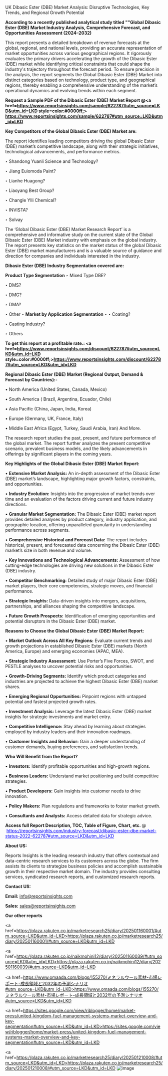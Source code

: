  UK Dibasic Ester (DBE) Market Analysis: Disruptive Technologies, Key Trends, and Regional Growth Potential

<strong>According to a recently published analytical study titled ""Global Dibasic Ester (DBE) Market Industry Analysis, Comprehensive Forecast, and Opportunities Assessment (2024–2032)</strong>

This report presents a detailed breakdown of revenue forecasts at the global, regional, and national levels, providing an accurate representation of market opportunities across various geographical regions. It rigorously evaluates the primary drivers accelerating the growth of the Dibasic Ester (DBE) market while identifying critical constraints that could shape the industry's trajectory throughout the forecast period. To ensure precision in the analysis, the report segments the Global Dibasic Ester (DBE) Market into distinct categories based on technology, product type, and geographical regions, thereby enabling a comprehensive understanding of the market’s operational dynamics and evolving trends within each segment.

<strong>Request a Sample PDF of the Dibasic Ester (DBE) Market Report </strong><strong>@<a href=https://www.reportsinsights.com/sample/622787#utm_source=LKD&utm_id=LKD style=color:#0000ff;> https://www.reportsinsights.com/sample/622787#utm_source=LKD&utm_id=LKD</a></strong></font>

<strong>Key Competitors of the Global Dibasic Ester (DBE) Market are:</strong>

The report identifies leading competitors driving the global Dibasic Ester (DBE) market’s competitive landscape, along with their strategic initiatives, technological advancements, and performance metrics.

‣ Shandong Yuanli Science and Technology?

‣ Jiang Euiomoda Paint?

‣ Lianhe Huagong?

‣ Liaoyang Best Group?

‣ Changle YIli Chemical?

‣ INVISTA?

‣ Solvay

The ‘Global Dibasic Ester (DBE) Market Research Report’ is a comprehensive and informative study on the current state of the Global Dibasic Ester (DBE) Market industry with emphasis on the global industry. The report presents key statistics on the market status of the global Dibasic Ester (DBE) market manufacturers and is a valuable source of guidance and direction for companies and individuals interested in the industry.

<strong>Dibasic Ester (DBE) Industry Segmentation covered are:</strong>

<strong>Product Type Segmentation</strong>
‣
Mixed Type DBE?

‣ DMS?

‣ DMG?

‣ DMA?

‣ Other
‣ 
<strong>Market by Application Segmentation</strong>
‣
‣  Coating?

‣ Casting Industry?

‣ Others

<strong>To get this report at a profitable rate.: <a href=https://www.reportsinsights.com/discount/622787#utm_source=LKD&utm_id=LKD style=color:#0000ff;>https://www.reportsinsights.com/discount/622787#utm_source=LKD&utm_id=LKD</a></strong></font>

<strong>Regional Dibasic Ester (DBE) Market (Regional Output, Demand &amp; Forecast by Countries):-</strong>

• North America (United States, Canada, Mexico)

• South America ( Brazil, Argentina, Ecuador, Chile)

• Asia Pacific (China, Japan, India, Korea)

• Europe (Germany, UK, France, Italy)

• Middle East Africa (Egypt, Turkey, Saudi Arabia, Iran) And More.

The research report studies the past, present, and future performance of the global market. The report further analyzes the present competitive scenario, prevalent business models, and the likely advancements in offerings by significant players in the coming years.

<strong>Key Highlights of the Global Dibasic Ester (DBE) Market Report:</strong>

• <strong>Extensive Market Analysis:</strong> An in-depth assessment of the Dibasic Ester (DBE) market’s landscape, highlighting major growth factors, constraints, and opportunities.

• <strong>Industry Evolution:</strong> Insights into the progression of market trends over time and an evaluation of the factors driving current and future industry directions.

• <strong>Granular Market Segmentation:</strong> The Dibasic Ester (DBE) market report provides detailed analyses by product category, industry application, and geographic location, offering unparalleled granularity in understanding performance across segments.

• <strong>Comprehensive Historical and Forecast Data:</strong> The report includes historical, present, and forecasted data concerning the Dibasic Ester (DBE) market’s size in both revenue and volume.

• <strong>Key Innovations and Technological Advancements:</strong> Assessment of how cutting-edge technologies are driving new solutions in the Dibasic Ester (DBE) industry.

• <strong>Competitor Benchmarking:</strong> Detailed study of major Dibasic Ester (DBE) market players, their core competencies, strategic moves, and financial performance.

• <strong>Strategic Insights:</strong> Data-driven insights into mergers, acquisitions, partnerships, and alliances shaping the competitive landscape.

• <strong>Future Growth Prospects:</strong> Identification of emerging opportunities and potential disruptors in the Dibasic Ester (DBE) market.

<strong>Reasons to Choose the Global Dibasic Ester (DBE) Market Report:</strong>

• <strong>Market Outlook Across All Key Regions:</strong> Evaluate current trends and growth projections in established Dibasic Ester (DBE) markets (North America, Europe) and emerging economies (APAC, MEA).

• <strong>Strategic Industry Assessment:</strong> Use Porter’s Five Forces, SWOT, and PESTLE analyses to uncover potential risks and opportunities.

• <strong>Growth-Driving Segments:</strong> Identify which product categories and industries are projected to achieve the highest Dibasic Ester (DBE) market shares.

• <strong>Emerging Regional Opportunities:</strong> Pinpoint regions with untapped potential and fastest projected growth rates.

• <strong>Investment Analysis:</strong> Leverage the latest Dibasic Ester (DBE) market insights for strategic investments and market entry.

• <strong>Competitive Intelligence:</strong> Stay ahead by learning about strategies employed by industry leaders and their innovation roadmaps.

• <strong>Customer Insights and Behavior:</strong> Gain a deeper understanding of customer demands, buying preferences, and satisfaction trends.

<strong>Who Will Benefit from the Report?</strong>

• <strong>Investors:</strong> Identify profitable opportunities and high-growth regions.

• <strong>Business Leaders:</strong> Understand market positioning and build competitive strategies.

• <strong>Product Developers:</strong> Gain insights into customer needs to drive innovation.

• <strong>Policy Makers:</strong> Plan regulations and frameworks to foster market growth.

• <strong>Consultants and Analysts:</strong> Access detailed data for strategic advice.
</ul>
<strong>Access full Report Description, TOC, Table of Figure, Chart, etc. </strong>@  <a href=https://reportsinsights.com/industry-forecast/dibasic-ester-dbe-market-status-2022-622787#utm_source=LKD&utm_id=LKD style=color:#0000ff;>https://reportsinsights.com/industry-forecast/dibasic-ester-dbe-market-status-2022-622787#utm_source=LKD&utm_id=LKD</a></font>

<strong><strong>About US</strong>:</strong>

Reports Insights is the leading research industry that offers contextual and data-centric research services to its customers across the globe. The firm assists its clients to strategize business policies and accomplish sustainable growth in their respective market domain. The industry provides consulting services, syndicated research reports, and customized research reports.

<strong>Contact US:</strong>

<p class=""""><b>Email:</b> <a href=mailto:info@reportsinsights.com>info@reportsinsights.com</a></p>
<p class=""""><b>Sales:</b> <a href=mailto:sales@reportsinsights.com>sales@reportsinsights.com</a></p>

<strong>Our other reports</strong>

<a href=https://plaza.rakuten.co.jp/marketresearch25/diary/202501160001/#utm_source=LKD&utm_id=LKD>https://plaza.rakuten.co.jp/marketresearch25/diary/202501160001/#utm_source=LKD&utm_id=LKD</a>

<a href=https://plaza.rakuten.co.jp/naikmohini12/diary/202501160039/#utm_source=LKD&utm_id=LKD>https://plaza.rakuten.co.jp/naikmohini12/diary/202501160039/#utm_source=LKD&utm_id=LKD</a>

<a href=https://www.omaada.com/blogs/155270/ミネラルウール素材-市場レポート-成長領域と2032年の予測シナリオ#utm_source=LKD&utm_id=LKD>https://www.omaada.com/blogs/155270/ミネラルウール素材-市場レポート-成長領域と2032年の予測シナリオ#utm_source=LKD&utm_id=LKD</a>

<a href=https://sites.google.com/view/riblogger/home/market-press/united-kingdom-fuel-management-systems-market-overview-and-key-segmentation#utm_source=LKD&utm_id=LKD>https://sites.google.com/view/riblogger/home/market-press/united-kingdom-fuel-management-systems-market-overview-and-key-segmentation#utm_source=LKD&utm_id=LKD</a>

<a href=https://plaza.rakuten.co.jp/marketresearch25/diary/202501210008/#utm_source=LKD&utm_id=LKD>https://plaza.rakuten.co.jp/marketresearch25/diary/202501210008/#utm_source=LKD&utm_id=LKD</a>
![image](https://github.com/user-attachments/assets/abf3a852-211e-4195-afd2-b30ddfbdfb98)

